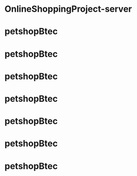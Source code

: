 # OnlineShoppingProject-server
# petshopBtec
# petshopBtec
# petshopBtec
# petshopBtec
# petshopBtec
# petshopBtec
# petshopBtec
